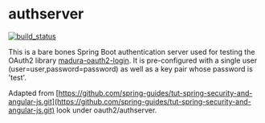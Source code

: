 authserver
==

[![build_status](https://travis-ci.org/RogerParkinson/madura-vaadin-support.svg?branch=master)](https://travis-ci.org/RogerParkinson/authserver)

This is a bare bones Spring Boot authentication server used for testing the OAuth2 library [madura-oauth2-login](https://github.com/RogerParkinson/madura-vaadin-support/tree/master/madura-oauth2-login).
It is pre-configured with a single user (user=user,password=password) as well as a key pair whose password is 'test'.

Adapted from [https://github.com/spring-guides/tut-spring-security-and-angular-js.git](https://github.com/spring-guides/tut-spring-security-and-angular-js.git) look under oauth2/authserver.


